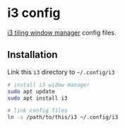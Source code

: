 # i3 config

[i3 tiling window manager](https://i3wm.org/) config files.

## Installation

Link this `i3` directory to `~/.config/i3`

```bash
# install i3 widow manager
sudo apt update
sudo apt install i3

# link config files
ln -s /path/to/this/i3 ~/.config/i3
```
